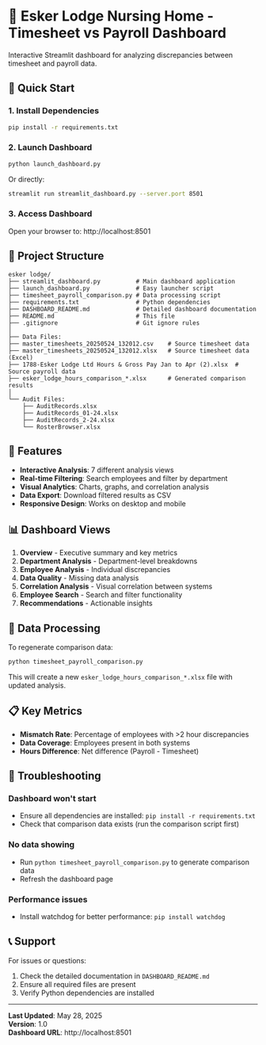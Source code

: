 # 🏥 Esker Lodge Nursing Home - Timesheet vs Payroll Dashboard

Interactive Streamlit dashboard for analyzing discrepancies between timesheet and payroll data.

## 🚀 Quick Start

### 1. Install Dependencies
```bash
pip install -r requirements.txt
```

### 2. Launch Dashboard
```bash
python launch_dashboard.py
```

Or directly:
```bash
streamlit run streamlit_dashboard.py --server.port 8501
```

### 3. Access Dashboard
Open your browser to: http://localhost:8501

## 📁 Project Structure

```
esker lodge/
├── streamlit_dashboard.py          # Main dashboard application
├── launch_dashboard.py             # Easy launcher script
├── timesheet_payroll_comparison.py # Data processing script
├── requirements.txt                # Python dependencies
├── DASHBOARD_README.md             # Detailed dashboard documentation
├── README.md                       # This file
├── .gitignore                      # Git ignore rules
│
├── Data Files:
├── master_timesheets_20250524_132012.csv    # Source timesheet data
├── master_timesheets_20250524_132012.xlsx   # Source timesheet data (Excel)
├── 1788-Esker Lodge Ltd Hours & Gross Pay Jan to Apr (2).xlsx  # Source payroll data
├── esker_lodge_hours_comparison_*.xlsx      # Generated comparison results
│
└── Audit Files:
    ├── AuditRecords.xlsx
    ├── AuditRecords_01-24.xlsx
    ├── AuditRecords_2-24.xlsx
    └── RosterBrowser.xlsx
```

## 🎯 Features

- **Interactive Analysis**: 7 different analysis views
- **Real-time Filtering**: Search employees and filter by department
- **Visual Analytics**: Charts, graphs, and correlation analysis
- **Data Export**: Download filtered results as CSV
- **Responsive Design**: Works on desktop and mobile

## 📊 Dashboard Views

1. **Overview** - Executive summary and key metrics
2. **Department Analysis** - Department-level breakdowns
3. **Employee Analysis** - Individual discrepancies
4. **Data Quality** - Missing data analysis
5. **Correlation Analysis** - Visual correlation between systems
6. **Employee Search** - Search and filter functionality
7. **Recommendations** - Actionable insights

## 🔧 Data Processing

To regenerate comparison data:
```bash
python timesheet_payroll_comparison.py
```

This will create a new `esker_lodge_hours_comparison_*.xlsx` file with updated analysis.

## 📋 Key Metrics

- **Mismatch Rate**: Percentage of employees with >2 hour discrepancies
- **Data Coverage**: Employees present in both systems
- **Hours Difference**: Net difference (Payroll - Timesheet)

## 🚨 Troubleshooting

### Dashboard won't start
- Ensure all dependencies are installed: `pip install -r requirements.txt`
- Check that comparison data exists (run the comparison script first)

### No data showing
- Run `python timesheet_payroll_comparison.py` to generate comparison data
- Refresh the dashboard page

### Performance issues
- Install watchdog for better performance: `pip install watchdog`

## 📞 Support

For issues or questions:
1. Check the detailed documentation in `DASHBOARD_README.md`
2. Ensure all required files are present
3. Verify Python dependencies are installed

---

**Last Updated**: May 28, 2025  
**Version**: 1.0  
**Dashboard URL**: http://localhost:8501 